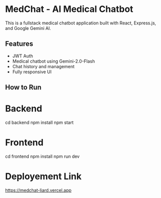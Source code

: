 # MedChat - AI Medical Chatbot

This is a fullstack medical chatbot application built with React, Express.js, and Google Gemini AI.

## Features

- JWT Auth
- Medical chatbot using Gemini-2.0-Flash
- Chat history and management
- Fully responsive UI

## How to Run

# Backend
cd backend
npm install
npm start

# Frontend
cd frontend
npm install
npm run dev

# Deployement Link


https://medchat-liard.vercel.app